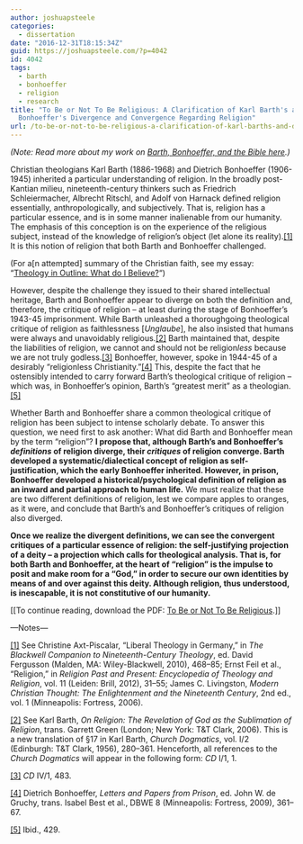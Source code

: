 ```yaml
---
author: joshuapsteele
categories:
  - dissertation
date: "2016-12-31T18:15:34Z"
guid: https://joshuapsteele.com/?p=4042
id: 4042
tags:
  - barth
  - bonhoeffer
  - religion
  - research
title: "To Be or Not To Be Religious: A Clarification of Karl Barth's and Dietrich
  Bonhoeffer's Divergence and Convergence Regarding Religion"
url: /to-be-or-not-to-be-religious-a-clarification-of-karl-barths-and-dietrich-bonhoeffers-divergence-and-convergence-regarding-religion/
---
```


*(Note: Read more about my work on [Barth, Bonhoeffer, and the Bible here](https://joshuapsteele.com/barth-bonhoeffer-and-the-bible/).)*

Christian theologians Karl Barth (1886-1968) and Dietrich Bonhoeffer (1906-1945) inherited a particular understanding of religion. In the broadly post-Kantian milieu, nineteenth-century thinkers such as Friedrich Schleiermacher, Albrecht Ritschl, and Adolf von Harnack defined religion essentially, anthropologically, and subjectively. That is, religion has a particular essence, and is in some manner inalienable from our humanity. The emphasis of this conception is on the experience of the religious subject, instead of the knowledge of religion’s object (let alone its reality).[\[1\]](#_ftn1) It is this notion of religion that both Barth and Bonhoeffer challenged.

(For a\[n attempted\] summary of the Christian faith, see my essay: “[Theology in Outline: What do I Believe?](https://joshuapsteele.com/theology-outline/)“)

However, despite the challenge they issued to their shared intellectual heritage, Barth and Bonhoeffer appear to diverge on both the definition and, therefore, the critique of religion – at least during the stage of Bonhoeffer’s 1943-45 imprisonment. While Barth unleashed a thoroughgoing theological critique of religion as faithlessness \[*Unglaube*\], he also insisted that humans were always and unavoidably religious.[\[2\]](#_ftn2) Barth maintained that, despite the liabilities of religion, we cannot and should not be religion*less* because we are not truly godless.[\[3\]](#_ftn3) Bonhoeffer, however, spoke in 1944-45 of a desirably “religionless Christianity.”[\[4\]](#_ftn4) This, despite the fact that he ostensibly intended to carry forward Barth’s theological critique of religion – which was, in Bonhoeffer’s opinion, Barth’s “greatest merit” as a theologian.[\[5\]](#_ftn5)

Whether Barth and Bonhoeffer share a common theological critique of religion has been subject to intense scholarly debate. To answer this question, we need first to ask another: What did Barth and Bonhoeffer mean by the term “religion”? **I propose that, although Barth’s and Bonhoeffer’s *definitions* of religion diverge, their *critiques* of religion converge. Barth developed a systematic/dialectical concept of religion as self-justification, which the early Bonhoeffer inherited. However, in prison, Bonhoeffer developed a historical/psychological definition of religion as an inward and partial approach to human life.** We must realize that these are two different definitions of religion, lest we compare apples to oranges, as it were, and conclude that Barth’s and Bonhoeffer’s critiques of religion also diverged.

**Once we realize the divergent definitions, we can see the convergent critiques of a particular essence of religion: the self-justifying projection of a deity – a projection which calls for theological analysis. That is, for both Barth and Bonhoeffer, at the heart of “religion” is the impulse to posit and make room for a “God,” in order to secure our own identities by means of and over against this deity. Although religion, thus understood, is inescapable, it is not constitutive of our humanity.**

\[\[To continue reading, download the PDF: [To Be or Not To Be Religious](https://joshuapsteele.com/wp-content/uploads/2016/12/To-Be-or-Not-To-Be-Religious.pdf).\]\]

—Notes—

[\[1\]](#_ftnref1) See Christine Axt-Piscalar, “Liberal Theology in Germany,” in *The Blackwell Companion to Nineteenth-Century Theology*, ed. David Fergusson (Malden, MA: Wiley-Blackwell, 2010), 468–85; Ernst Feil et al., “Religion,” in *Religion Past and Present: Encyclopedia of Theology and Religion*, vol. 11 (Leiden: Brill, 2012), 31–55; James C. Livingston, *Modern Christian Thought: The Enlightenment and the Nineteenth Century*, 2nd ed., vol. 1 (Minneapolis: Fortress, 2006).

[\[2\]](#_ftnref2) See Karl Barth, *On Religion: The Revelation of God as the Sublimation of Religion*, trans. Garrett Green (London; New York: T&amp;T Clark, 2006). This is a new translation of §17 in Karl Barth, *Church Dogmatics*, vol. I/2 (Edinburgh: T&amp;T Clark, 1956), 280–361. Henceforth, all references to the *Church Dogmatics* will appear in the following form: *CD* I/1, 1.

[\[3\]](#_ftnref3) *CD* IV/1, 483.

[\[4\]](#_ftnref4) Dietrich Bonhoeffer, *Letters and Papers from Prison*, ed. John W. de Gruchy, trans. Isabel Best et al., DBWE 8 (Minneapolis: Fortress, 2009), 361–67.

[\[5\]](#_ftnref5) Ibid., 429.